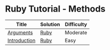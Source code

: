 # Ruby Tutorial - Methods

| Title | Solution | Difficulty |
| ----- | -------- | ---------- |
| [Arguments](https://www.hackerrank.com/challenges/ruby-methods-arguments) | [Ruby](./Arguments/main.rb) | Moderate |
| [Introduction](https://www.hackerrank.com/challenges/ruby-methods-introduction) | [Ruby](./Introduction/main.rb) | Easy |
